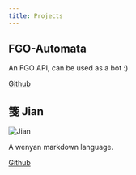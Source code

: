 ```yaml
---
title: Projects
---
```


## FGO-Automata

An FGO API, can be used as a bot :)

[Github](https://github.com/Meowcolm024/FGO-Automata)

## 箋 Jian

![Jian](https://repository-images.githubusercontent.com/237629003/4e28fa00-479c-11ea-99d6-f969869403b0)

A wenyan markdown language.

[Github](https://github.com/Meowcolm024/jian)
